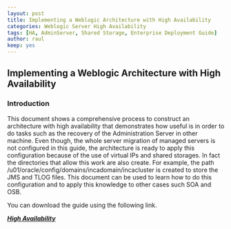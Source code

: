 ```yaml
---
layout: post
title: Implementing a Weblogic Architecture with High Availability
categories: Weblogic Server High Availability
tags: [HA, AdminServer, Shared Storage, Enterprise Deployment Guide]
author: raul
keep: yes
---
```


## Implementing a Weblogic Architecture with High Availability ##

### Introduction ###

This document shows a comprehensive process to construct an architecture with high availability that demonstrates how useful is in order to do tasks such as the recovery of the Administration Server in other machine. Even though, the whole server migration of managed servers is not configured in this guide, the architecture is ready to apply this configuration because of the use of virtual IPs and shared storages. In fact the directories that allow this work are also create. For example, the path /u01/oracle/config/domains/incadomain/incacluster is created to store the JMS and TLOG files. This document can be used to learn how to do this configuration and to apply this knowledge to other cases such SOA and OSB.

You can download the guide using the following link.

[***High Availability***](/files/guides/VirtualEnvironmentV2.1.pdf)
